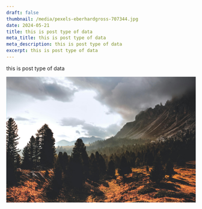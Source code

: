 ```yaml
---
draft: false
thumbnail: /media/pexels-eberhardgross-707344.jpg
date: 2024-05-21
title: this is post type of data
meta_title: this is post type of data
meta_description: this is post type of data
excerpt: this is post type of data
---
```

this is post type of data

![](assets/media/image/pexels-eberhardgross-707344.jpg)
